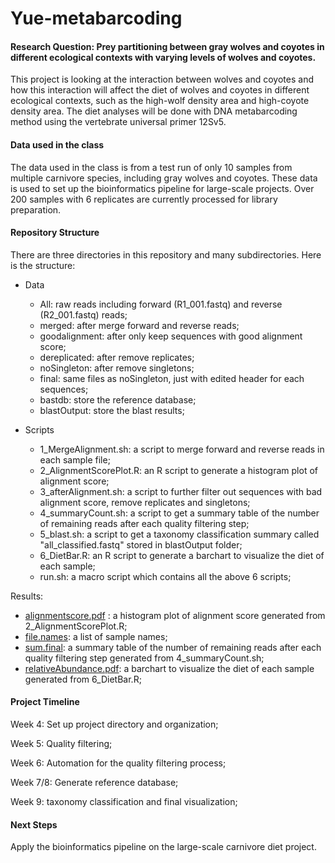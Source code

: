 # Yue-metabarcoding

#### Research Question: Prey partitioning between gray wolves and coyotes in different ecological contexts with varying levels of wolves and coyotes. 

This project is looking at the interaction between wolves and coyotes and how this interaction will affect the diet of wolves and coyotes in different ecological contexts, such as the high-wolf density area and high-coyote density area. The diet analyses will be done with DNA metabarcoding method using the vertebrate universal primer 12Sv5. 

#### Data used in the class

The data used in the class is from a test run of only 10 samples from multiple carnivore species, including gray wolves and coyotes. These data is used to set up the bioinformatics pipeline for large-scale projects. Over 200 samples with 6 replicates are currently processed for library preparation. 

#### Repository Structure

There are three directories in this repository and many subdirectories. Here is the structure:
- Data
  - All: raw reads including forward (R1_001.fastq) and reverse (R2_001.fastq) reads;
  - merged: after merge forward and reverse reads;
  - goodalignment: after only keep sequences with good alignment score;
  - dereplicated: after remove replicates;
  - noSingleton: after remove singletons;
  - final: same files as noSingleton, just with edited header for each sequences;
  - bastdb: store the reference database; 
  - blastOutput: store the blast results; 

- Scripts
  - 1_MergeAlignment.sh: a script to merge forward and reverse reads in each sample file;  
  - 2_AlignmentScorePlot.R: an R script to generate a histogram plot of alignment score;  
  - 3_afterAlignment.sh: a script to further filter out sequences with bad alignment score, remove replicates and singletons;  
  - 4_summaryCount.sh: a script to get a summary table of the number of remaining reads after each quality filtering step; 
  - 5_blast.sh: a script to get a taxonomy classification summary called "all_classified.fastq" stored in blastOutput folder;
  - 6_DietBar.R: an R script to generate a barchart to visualize the diet of each sample; 
  - run.sh: a macro script which contains all the above 6 scripts; 
  
 Results:
 - [alignmentscore.pdf](./alignmentscore.pdf) : a histogram plot of alignment score generated from 2_AlignmentScorePlot.R; 
 - [file.names](./file.names): a list of sample names; 
 - [sum.final](./sum.fimal): a summary table of the number of remaining reads after each quality filtering step generated from 4_summaryCount.sh; 
 - [relativeAbundance.pdf](./relativeAbundance.pdf): a barchart to visualize the diet of each sample generated from 6_DietBar.R;
 
#### Project Timeline
 
Week 4: Set up project directory and organization;

Week 5: Quality filtering; 

Week 6: Automation for the quality filtering process; 

Week 7/8: Generate reference database; 

Week 9: taxonomy classification and final visualization; 

#### Next Steps

Apply the bioinformatics pipeline on the large-scale carnivore diet project. 
